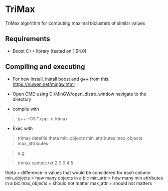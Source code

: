 TriMax
======

TriMax algorithm for computing maximal biclusters of similar values

Requirements
----------
* Boost C++ library (tested on 1.54.0)

Compiling and executing
---------
* For new install, install boost and g++ from this: https://nuwen.net/mingw.html

* Open CMD using C:/MinGW/open_distro_window
 navigate to the directory

* compile with 

> g++ -O3 *.cpp -o trimax

* Exec with 

> trimax datafile theta min_objects min_attributes max_objects max_attributes

> e.g.

> trimax sample.txt 2 0 0 4 5

theta = difference in values that would be considered for each column
min_objects = how many objects in a bic
min_attr = how many min attributes in a bic
max_objects = should not matter 
max_attr = should not matters
